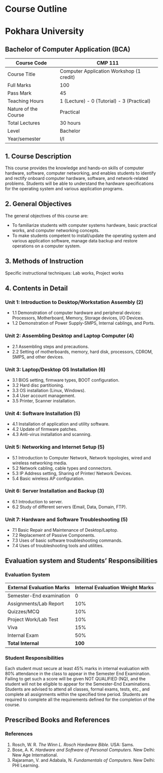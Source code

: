 # Course Outline
# Pokhara University

## Bachelor of Computer Application (BCA)

| Course Code          | CMP 111                                    |
| -------------------- | ------------------------------------------ |
| Course Title         | Computer Application Workshop (1 credit)   |
| Full Marks           | 100                                        |
| Pass Mark            | 45                                         |
| Teaching Hours       | 1 (Lecture) - 0 (Tutorial) - 3 (Practical) |
| Nature of the Course | Practical                                  |
| Total Lectures       | 30 hours                                   |
| Level                | Bachelor                                   |
| Year/semester        | I/I                                        |

## 1. Course Description

This course provides the knowledge and hands-on skills of computer hardware, software, computer networking, and enables students to identify and rectify onboard computer hardware, software, and network-related problems. Students will be able to understand the hardware specifications for the operating system and various application programs.

## 2. General Objectives

The general objectives of this course are:

- To familiarize students with computer systems hardware, basic practical works, and computer networking concepts.
- To make students competent to install/update the operating system and various application software, manage data backup and restore operations on a computer system.

## 3. Methods of Instruction

Specific instructional techniques: Lab works, Project works

## 4. Contents in Detail

### Unit 1: Introduction to Desktop/Workstation Assembly (2)

- 1.1 Demonstration of computer hardware and peripheral devices: Processors, Motherboard, Memory, Storage devices, I/O Devices.
- 1.2 Demonstration of Power Supply-SMPS, Internal cablings, and Ports.

### Unit 2: Assembling Desktop and Laptop Computer (4)

- 2.1 Assembling steps and precautions.
- 2.2 Setting of motherboards, memory, hard disk, processors, CDROM, SMPS, and other devices.

### Unit 3: Laptop/Desktop OS Installation (6)

- 3.1 BIOS setting, firmware types, BOOT configuration.
- 3.2 Hard disc partitioning.
- 3.3 OS installation (Linux, Windows).
- 3.4 User account management.
- 3.5 Printer, Scanner installation.

### Unit 4: Software Installation (5)

- 4.1 Installation of application and utility software.
- 4.2 Update of firmware patches.
- 4.3 Anti-virus installation and scanning.

### Unit 5: Networking and Internet Setup (5)

- 5.1 Introduction to Computer Network, Network topologies, wired and wireless networking media.
- 5.2 Network cabling, cable types and connectors.
- 5.3 IP Address setting, Sharing of Printer/ Network Devices.
- 5.4 Basic wireless AP configuration.

### Unit 6: Server Installation and Backup (3)

- 6.1 Introduction to server.
- 6.2 Study of different servers (Email, Data, Domain, FTP).

### Unit 7: Hardware and Software Troubleshooting (5)

- 7.1 Basic Repair and Maintenance of Desktop/Laptop.
- 7.2 Replacement of Passive Components.
- 7.3 Uses of basic software troubleshooting commands.
- 7.4 Uses of troubleshooting tools and utilities.

## Evaluation system and Students’ Responsibilities

### Evaluation System

| External Evaluation Marks | Internal Evaluation Weight Marks |
| ------------------------- | -------------------------------- |
| Semester-End examination  | 0                                |
| Assignments/Lab Report    | 10%                              |
| Quizzes/MCQ               | 10%                              |
| Project Work/Lab Test     | 10%                              |
| Viva                      | 15%                              |
| Internal Exam             | 50%                              |
| **Total Internal**        | **100**                          |

### Student Responsibilities

Each student must secure at least 45% marks in internal evaluation with 80% attendance in the class to appear in the Semester End Examination. Failing to get such a score will be given NOT QUALIFIED (NQ), and the student will not be eligible to appear for the Semester-End Examinations. Students are advised to attend all classes, formal exams, tests, etc., and complete all assignments within the specified time period. Students are required to complete all the requirements defined for the completion of the course.

## Prescribed Books and References

### References

1. Rosch, W. R. _The Winn L. Rosch Hardware Bible._ USA: Sams.
2. Bose, A. K. _Hardware and Software of Personal Computers._ New Delhi: New Age International.
3. Rajaraman, V. and Adabala, N. _Fundamentals of Computers._ New Delhi: PHI Learning.
